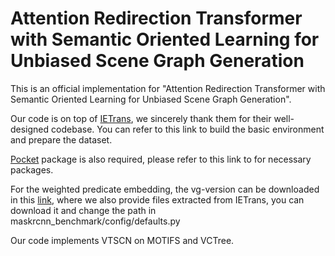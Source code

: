 # Attention Redirection Transformer with Semantic Oriented Learning for Unbiased Scene Graph Generation

This is an official implementation for "Attention Redirection Transformer with Semantic Oriented Learning for Unbiased Scene Graph Generation". 

Our code is on top of [IETrans](https://github.com/waxnkw/IETrans-SGG.pytorch), we sincerely thank them for their well-designed codebase. You can refer to this link to build the basic environment and prepare the dataset.

[Pocket](https://github.com/fredzzhang/pocket) package is also required, please refer to this link to for necessary packages.

For the weighted predicate embedding, the vg-version can be downloaded in this [link](https://1drv.ms/f/c/60174365786eb250/Etpodol8kvBAupxGZ_OWdysBX0nDvkW6JQ7gN1u8R7velA?e=UALhOj), where we also provide files extracted from IETrans, you can download it and change the path in maskrcnn_benchmark/config/defaults.py

Our code implements VTSCN on MOTIFS and VCTree.


